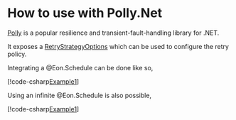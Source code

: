 ﻿# How to use with Polly.Net

[Polly](https://github.com/App-vNext/Polly) is a popular resilience
and transient-fault-handling library for .NET.

It exposes
a [RetryStrategyOptions](https://github.com/App-vNext/Polly/blob/main/src/Polly.Core/Retry/RetryStrategyOptions.TResult.cs)
which can be used to configure the retry policy.

Integrating a @Eon.Schedule can be done like so,

[!code-csharp[Example1](../../../Eon.Tests/Examples/PollyExamples.cs#Example1)]

Using an infinite @Eon.Schedule is also possible,

[!code-csharp[Example1](../../../Eon.Tests/Examples/PollyExamples.cs#Example2)]

